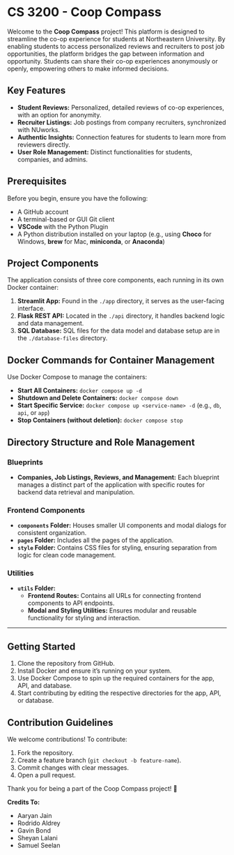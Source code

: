 # CS 3200 - Coop Compass

Welcome to the **Coop Compass** project! This platform is designed to streamline the co-op experience for students at Northeastern University. By enabling students to access personalized reviews and recruiters to post job opportunities, the platform bridges the gap between information and opportunity. Students can share their co-op experiences anonymously or openly, empowering others to make informed decisions.

## Key Features

- **Student Reviews:** Personalized, detailed reviews of co-op experiences, with an option for anonymity.
- **Recruiter Listings:** Job postings from company recruiters, synchronized with NUworks.
- **Authentic Insights:** Connection features for students to learn more from reviewers directly.
- **User Role Management:** Distinct functionalities for students, companies, and admins.

## Prerequisites

Before you begin, ensure you have the following:

- A GitHub account
- A terminal-based or GUI Git client
- **VSCode** with the Python Plugin
- A Python distribution installed on your laptop (e.g., using **Choco** for Windows, **brew** for Mac, **miniconda**, or **Anaconda**)

## Project Components

The application consists of three core components, each running in its own Docker container:

1. **Streamlit App:** Found in the `./app` directory, it serves as the user-facing interface.
2. **Flask REST API:** Located in the `./api` directory, it handles backend logic and data management.
3. **SQL Database:** SQL files for the data model and database setup are in the `./database-files` directory.

## Docker Commands for Container Management

Use Docker Compose to manage the containers:

- **Start All Containers:** `docker compose up -d`
- **Shutdown and Delete Containers:** `docker compose down`
- **Start Specific Service:** `docker compose up <service-name> -d` (e.g., `db`, `api`, or `app`)
- **Stop Containers (without deletion):** `docker compose stop`

## Directory Structure and Role Management

### Blueprints

- **Companies, Job Listings, Reviews, and Management:** Each blueprint manages a distinct part of the application with specific routes for backend data retrieval and manipulation.

### Frontend Components

- **`components` Folder:** Houses smaller UI components and modal dialogs for consistent organization.
- **`pages` Folder:** Includes all the pages of the application.
- **`style` Folder:** Contains CSS files for styling, ensuring separation from logic for clean code management.

### Utilities

- **`utils` Folder:** 
  - **Frontend Routes:** Contains all URLs for connecting frontend components to API endpoints.
  - **Modal and Styling Utilities:** Ensures modular and reusable functionality for styling and interaction.

---

## Getting Started

1. Clone the repository from GitHub.
2. Install Docker and ensure it’s running on your system.
3. Use Docker Compose to spin up the required containers for the app, API, and database.
4. Start contributing by editing the respective directories for the app, API, or database.

## Contribution Guidelines

We welcome contributions! To contribute:

1. Fork the repository.
2. Create a feature branch (`git checkout -b feature-name`).
3. Commit changes with clear messages.
4. Open a pull request.

Thank you for being a part of the Coop Compass project! 🚀

**Credits To:**
- Aaryan Jain
- Rodrido Aldrey
- Gavin Bond
- Sheyan Lalani
- Samuel Seelan